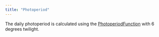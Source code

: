 ```yaml
---
title: "Photoperiod"
---
```


The daily photoperiod is calculated using the [PhotoperiodFunction](/docs/Models/Functions/PhotoperiodFunction.qmd) with 6 degrees twilight. 

